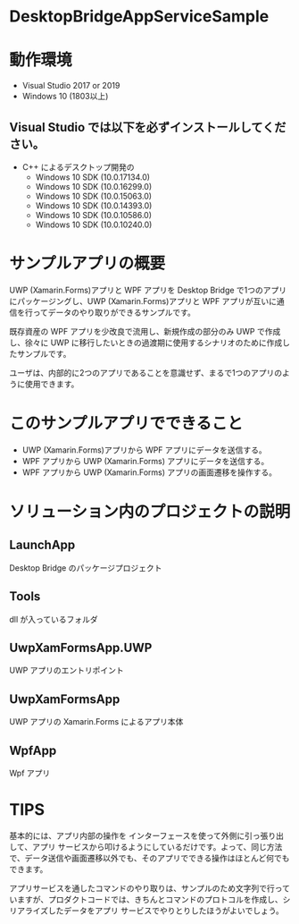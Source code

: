 # DesktopBridgeAppServiceSample

# 動作環境
- Visual Studio 2017 or 2019
- Windows 10 (1803以上)


## Visual Studio では以下を必ずインストールしてください。
* C++ によるデスクトップ開発の
  * Windows 10 SDK (10.0.17134.0)
  * Windows 10 SDK (10.0.16299.0)
  * Windows 10 SDK (10.0.15063.0)
  * Windows 10 SDK (10.0.14393.0)
  * Windows 10 SDK (10.0.10586.0)
  * Windows 10 SDK (10.0.10240.0)


# サンプルアプリの概要

UWP (Xamarin.Forms)アプリと WPF アプリを Desktop Bridge で1つのアプリにパッケージングし、UWP (Xamarin.Forms)アプリと WPF アプリが互いに通信を行ってデータのやり取りができるサンプルです。

既存資産の WPF アプリを少改良で流用し、新規作成の部分のみ UWP で作成し、徐々に UWP に移行したいときの過渡期に使用するシナリオのために作成したサンプルです。

ユーザは、内部的に2つのアプリであることを意識せず、まるで1つのアプリのように使用できます。


# このサンプルアプリでできること

- UWP (Xamarin.Forms)アプリから WPF アプリにデータを送信する。
- WPF アプリから UWP (Xamarin.Forms) アプリにデータを送信する。
- WPF アプリから UWP (Xamarin.Forms) アプリの画面遷移を操作する。


# ソリューション内のプロジェクトの説明

## LaunchApp
Desktop Bridge のパッケージプロジェクト
 
## Tools 
dll が入っているフォルダ
 
## UwpXamFormsApp.UWP 
UWP アプリのエントリポイント
 
## UwpXamFormsApp 
UWP アプリの Xamarin.Forms によるアプリ本体

## WpfApp 
Wpf アプリ


# TIPS

基本的には、アプリ内部の操作を インターフェースを使って外側に引っ張り出して、アプリ サービスから叩けるようにしているだけです。よって、同じ方法で、データ送信や画面遷移以外でも、そのアプリでできる操作はほとんど何でもできます。

アプリサービスを通したコマンドのやり取りは、サンプルのため文字列で行っていますが、プロダクトコードでは、きちんとコマンドのプロトコルを作成し、シリアライズしたデータをアプリ サービスでやりとりしたほうがよいでしょう。

